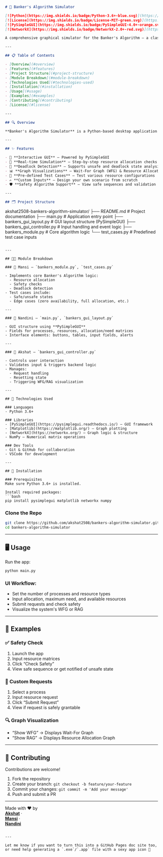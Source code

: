 

```markdown
# 🏦 Banker's Algorithm Simulator

[![Python](https://img.shields.io/badge/Python-3.6+-blue.svg)](https://www.python.org/downloads/)
[![License](https://img.shields.io/badge/License-MIT-green.svg)](https://opensource.org/licenses/MIT)
[![PySimpleGUI](https://img.shields.io/badge/PySimpleGUI-4.0+-orange.svg)](https://pysimplegui.readthedocs.io/)
[![NetworkX](https://img.shields.io/badge/NetworkX-2.0+-red.svg)](https://networkx.org/)

A comprehensive graphical simulator for the Banker's Algorithm — a classic deadlock avoidance algorithm used in operating systems for resource allocation.

---

## 📋 Table of Contents

- [Overview](#overview)
- [Features](#features)
- [Project Structure](#project-structure)
- [Module Breakdown](#module-breakdown)
- [Technologies Used](#technologies-used)
- [Installation](#installation)
- [Usage](#usage)
- [Examples](#examples)
- [Contributing](#contributing)
- [License](#license)

---

## 🔍 Overview

**Banker's Algorithm Simulator** is a Python-based desktop application that allows users to visually simulate the working of the Banker's Algorithm. Ideal for OS students, educators, and curious minds looking to explore safe/unsafe states, deadlocks, and resource allocation.

---

## ✨ Features

- 🔘 **Interactive GUI** — Powered by PySimpleGUI  
- 🔁 **Real-time Simulation** — Step-by-step resource allocation checks  
- 🧠 **Deadlock Detection** — Supports unsafe and deadlock state analysis  
- 📊 **Graph Visualizations** — Wait-For Graph (WFG) & Resource Allocation Graph (RAG)  
- 🧪 **Pre-defined Test Cases** — Test various resource configurations  
- ✍️ **Custom Inputs** — Design your own scenario from scratch  
- 🛡️ **Safety Algorithm Support** — View safe sequences and validation outcomes  

---

## 🗂️ Project Structure

```
akshat2508-bankers-algorithm-simulator/
├── README.md                   # Project documentation
├── main.py                    # Application entry point
├── bankers_gui_layout.py      # GUI layout structure (PySimpleGUI)
├── bankers_gui_controller.py  # Input handling and event logic
├── bankers_module.py          # Core algorithm logic
└── test_cases.py              # Predefined test case inputs
```

---

## 👨‍💻 Module Breakdown

### 🔧 Mansi — `bankers_module.py`, `test_cases.py`

- Implements core Banker's Algorithm logic:
  - Resource allocation
  - Safety checks
  - Deadlock detection
- Test cases include:
  - Safe/unsafe states
  - Edge cases (zero availability, full allocation, etc.)

---

### 🎨 Nandini — `main.py`, `bankers_gui_layout.py`

- GUI structure using **PySimpleGUI**
- Fields for processes, resources, allocation/need matrices
- Interface elements: buttons, tables, input fields, alerts

---

### 🔄 Akshat — `bankers_gui_controller.py`

- Controls user interaction
- Validates input & triggers backend logic
- Manages:
  - Request handling
  - Resetting state
  - Triggering WFG/RAG visualization

---

## 🧰 Technologies Used

### Languages
- Python 3.6+

### Libraries
- [PySimpleGUI](https://pysimplegui.readthedocs.io/) — GUI framework  
- [Matplotlib](https://matplotlib.org/) — Graph plotting  
- [NetworkX](https://networkx.org/) — Graph logic & structure  
- NumPy — Numerical matrix operations  

### Dev Tools
- Git & GitHub for collaboration  
- VSCode for development  

---

## 🚀 Installation

### Prerequisites
Make sure Python 3.6+ is installed.

Install required packages:
```bash
pip install pysimplegui matplotlib networkx numpy
```

### Clone the Repo
```bash
git clone https://github.com/akshat2508/bankers-algorithm-simulator.git
cd bankers-algorithm-simulator
```

---

## 🖥️ Usage

Run the app:
```bash
python main.py
```

### UI Workflow:
- Set the number of processes and resource types
- Input allocation, maximum need, and available resources
- Submit requests and check safety
- Visualize the system's WFG or RAG

---

## 📝 Examples

### ✅ Safety Check
1. Launch the app  
2. Input resource matrices  
3. Click “Check Safety”  
4. View safe sequence or get notified of unsafe state  

### 📌 Custom Requests
1. Select a process  
2. Input resource request  
3. Click “Submit Request”  
4. View if request is safely grantable  

### 🔍 Graph Visualization
- “Show WFG” → Displays Wait-For Graph  
- “Show RAG” → Displays Resource Allocation Graph  

---

## 👥 Contributing

Contributions are welcome!

1. Fork the repository  
2. Create your branch: `git checkout -b feature/your-feature`  
3. Commit your changes: `git commit -m 'Add your message'`  
4. Push and submit a PR  

---

Made with ❤️ by  
**[Akshat](https://github.com/akshat2508)** ·  
**[Mansi]([https://github.com/mansi](https://github.com/mansirathor27))** ·  
**[Nandini]([https://github.com/nandini](https://github.com/Nandinisharma11))**
```

---

Let me know if you want to turn this into a GitHub Pages doc site too, or need help generating a `.exe`/`.app` file with a sexy app icon 👑
